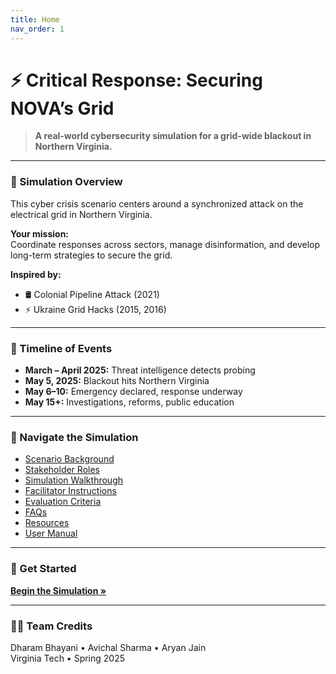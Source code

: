 ```yaml
---
title: Home
nav_order: 1
---
```


# ⚡ Critical Response: Securing NOVA’s Grid

> **A real-world cybersecurity simulation for a grid-wide blackout in Northern Virginia.**

---

### 🧭 Simulation Overview

This cyber crisis scenario centers around a synchronized attack on the electrical grid in Northern Virginia.

**Your mission:**  
Coordinate responses across sectors, manage disinformation, and develop long-term strategies to secure the grid.

**Inspired by:**
- 🛢 Colonial Pipeline Attack (2021)
- ⚡ Ukraine Grid Hacks (2015, 2016)

---

### 📅 Timeline of Events

- **March – April 2025:** Threat intelligence detects probing
- **May 5, 2025:** Blackout hits Northern Virginia
- **May 6–10:** Emergency declared, response underway
- **May 15+:** Investigations, reforms, public education

---

### 🔑 Navigate the Simulation

- [Scenario Background](scenario.md)
- [Stakeholder Roles](roles.md)
- [Simulation Walkthrough](guide.md)
- [Facilitator Instructions](facilitator.md)
- [Evaluation Criteria](evaluation.md)
- [FAQs](faq.md)
- [Resources](resources.md)
- [User Manual](manual.md)

---

### 🚀 Get Started

[**Begin the Simulation »**](guide.md)

---

### 👨‍💻 Team Credits
Dharam Bhayani • Avichal Sharma • Aryan Jain  
Virginia Tech • Spring 2025
